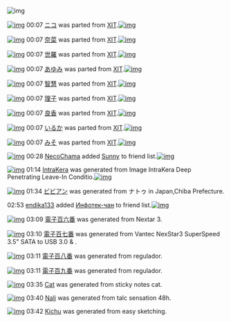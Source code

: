 ![img](http://gdrive-cdn.herokuapp.com/537b65a5bc09f0000721dda7/512px-barcode.png)

[![img](http://www.deviantsart.com/19kk2ae.png)](http://www.barcodekanojo.com/kanojo/3190051/%E3%83%8B%E3%82%B3) 00:07 [ニコ](http://www.barcodekanojo.com/kanojo/3190051/%E3%83%8B%E3%82%B3) was parted from [XIT](http://www.barcodekanojo.com/kanojo/3190051/%E3%83%8B%E3%82%B3).[![img](http://www.deviantsart.com/815jg6.jpeg)](http://www.barcodekanojo.com/user/209348/XIT) 

[![img](http://www.deviantsart.com/31h4glr.png)](http://www.barcodekanojo.com/kanojo/3190050/%E5%A5%88%E8%8F%9C) 00:07 [奈菜](http://www.barcodekanojo.com/kanojo/3190050/%E5%A5%88%E8%8F%9C) was parted from [XIT](http://www.barcodekanojo.com/kanojo/3190050/%E5%A5%88%E8%8F%9C).[![img](http://www.deviantsart.com/815jg6.jpeg)](http://www.barcodekanojo.com/user/209348/XIT) 

[![img](http://www.deviantsart.com/3vv0ofs.png)](http://www.barcodekanojo.com/kanojo/2176744/%E4%B8%96%E7%BE%85) 00:07 [世羅](http://www.barcodekanojo.com/kanojo/2176744/%E4%B8%96%E7%BE%85) was parted from [XIT](http://www.barcodekanojo.com/kanojo/2176744/%E4%B8%96%E7%BE%85).[![img](http://www.deviantsart.com/815jg6.jpeg)](http://www.barcodekanojo.com/user/209348/XIT) 

[![img](http://www.deviantsart.com/38u1icn.png)](http://www.barcodekanojo.com/kanojo/2161984/%E3%81%82%E3%82%86%E3%81%BF) 00:07 [あゆみ](http://www.barcodekanojo.com/kanojo/2161984/%E3%81%82%E3%82%86%E3%81%BF) was parted from [XIT](http://www.barcodekanojo.com/kanojo/2161984/%E3%81%82%E3%82%86%E3%81%BF).[![img](http://www.deviantsart.com/815jg6.jpeg)](http://www.barcodekanojo.com/user/209348/XIT) 

[![img](http://www.deviantsart.com/33glq0l.png)](http://www.barcodekanojo.com/kanojo/3190259/%E6%99%BA%E6%85%A7) 00:07 [智慧](http://www.barcodekanojo.com/kanojo/3190259/%E6%99%BA%E6%85%A7) was parted from [XIT](http://www.barcodekanojo.com/kanojo/3190259/%E6%99%BA%E6%85%A7).[![img](http://www.deviantsart.com/815jg6.jpeg)](http://www.barcodekanojo.com/user/209348/XIT) 

[![img](http://www.deviantsart.com/36mbtj8.png)](http://www.barcodekanojo.com/kanojo/2544003/%E7%90%86%E5%AD%90) 00:07 [理子](http://www.barcodekanojo.com/kanojo/2544003/%E7%90%86%E5%AD%90) was parted from [XIT](http://www.barcodekanojo.com/kanojo/2544003/%E7%90%86%E5%AD%90).[![img](http://www.deviantsart.com/815jg6.jpeg)](http://www.barcodekanojo.com/user/209348/XIT) 

[![img](http://www.deviantsart.com/2ekkehm.png)](http://www.barcodekanojo.com/kanojo/3190302/%E8%89%AF%E9%A6%99) 00:07 [良香](http://www.barcodekanojo.com/kanojo/3190302/%E8%89%AF%E9%A6%99) was parted from [XIT](http://www.barcodekanojo.com/kanojo/3190302/%E8%89%AF%E9%A6%99).[![img](http://www.deviantsart.com/815jg6.jpeg)](http://www.barcodekanojo.com/user/209348/XIT) 

[![img](http://www.deviantsart.com/22lja9v.png)](http://www.barcodekanojo.com/kanojo/260674/%E3%81%84%E3%82%8B%E3%81%8B) 00:07 [いるか](http://www.barcodekanojo.com/kanojo/260674/%E3%81%84%E3%82%8B%E3%81%8B) was parted from [XIT](http://www.barcodekanojo.com/kanojo/260674/%E3%81%84%E3%82%8B%E3%81%8B).[![img](http://www.deviantsart.com/815jg6.jpeg)](http://www.barcodekanojo.com/user/209348/XIT) 

[![img](http://www.deviantsart.com/4j52fl.png)](http://www.barcodekanojo.com/kanojo/261735/%E3%81%BF%E3%81%9D) 00:07 [みそ](http://www.barcodekanojo.com/kanojo/261735/%E3%81%BF%E3%81%9D) was parted from [XIT](http://www.barcodekanojo.com/kanojo/261735/%E3%81%BF%E3%81%9D).[![img](http://www.deviantsart.com/815jg6.jpeg)](http://www.barcodekanojo.com/user/209348/XIT) 

[![img](http://www.deviantsart.com/2j90n25.jpeg)](http://www.barcodekanojo.com/user/404741/NecoChama) 00:28 [NecoChama](http://www.barcodekanojo.com/user/404741/NecoChama) added [Sunny](http://www.barcodekanojo.com/kanojo/2452185/Sunny) to friend list.[![img](http://www.deviantsart.com/3bqqkd2.png)](http://www.barcodekanojo.com/kanojo/2452185/Sunny) 

[![img](http://www.deviantsart.com/3cnbksp.png)](http://www.barcodekanojo.com/kanojo/3193353/IntraKera) 01:14 [IntraKera](http://www.barcodekanojo.com/kanojo/3193353/IntraKera) was generated from Image IntraKera Deep Penetrating Leave-In Conditio.[![img](http://www.deviantsart.com/1p299r9.jpeg)](http://www.barcodekanojo.com/product_images/barcode/1844798/1298379608/50x50xconditioner.jpg,qw=88,ah=88.pagespeed.ic.-vQOd5kK-N.jpg) 

[![img](http://www.deviantsart.com/2401832.png)](http://www.barcodekanojo.com/kanojo/3193354/%E3%83%93%E3%83%93%E3%82%A2%E3%83%B3) 01:34 [ビビアン](http://www.barcodekanojo.com/kanojo/3193354/%E3%83%93%E3%83%93%E3%82%A2%E3%83%B3) was generated from ナトゥ in Japan,Chiba Prefecture.

02:53 [endika133](http://www.barcodekanojo.com/user/498495/endika133) added [Инфотек-чан](http://www.barcodekanojo.com/kanojo/2644284/%D0%98%D0%BD%D1%84%D0%BE%D1%82%D0%B5%D0%BA-%D1%87%D0%B0%D0%BD) to friend list.[![img](http://www.deviantsart.com/10k9aek.png)](http://www.barcodekanojo.com/kanojo/2644284/%D0%98%D0%BD%D1%84%D0%BE%D1%82%D0%B5%D0%BA-%D1%87%D0%B0%D0%BD) 

[![img](http://www.deviantsart.com/2s2ri92.png)](http://www.barcodekanojo.com/kanojo/3193355/%E9%9B%BB%E5%AD%90%E7%99%BE%E5%85%AD%E7%95%AA) 03:09 [電子百六番](http://www.barcodekanojo.com/kanojo/3193355/%E9%9B%BB%E5%AD%90%E7%99%BE%E5%85%AD%E7%95%AA) was generated from Nextar 3.

[![img](http://www.deviantsart.com/1rlieie.png)](http://www.barcodekanojo.com/kanojo/3193356/%E9%9B%BB%E5%AD%90%E7%99%BE%E4%B8%83%E7%95%AA) 03:10 [電子百七番](http://www.barcodekanojo.com/kanojo/3193356/%E9%9B%BB%E5%AD%90%E7%99%BE%E4%B8%83%E7%95%AA) was generated from Vantec NexStar3 SuperSpeed 3.5" SATA to USB 3.0 &amp; .

[![img](http://www.deviantsart.com/1229kig.png)](http://www.barcodekanojo.com/kanojo/3193357/%E9%9B%BB%E5%AD%90%E7%99%BE%E5%85%AB%E7%95%AA) 03:11 [電子百八番](http://www.barcodekanojo.com/kanojo/3193357/%E9%9B%BB%E5%AD%90%E7%99%BE%E5%85%AB%E7%95%AA) was generated from regulador.

[![img](http://www.deviantsart.com/20hia5f.png)](http://www.barcodekanojo.com/kanojo/3193358/%E9%9B%BB%E5%AD%90%E7%99%BE%E4%B9%9D%E7%95%AA) 03:11 [電子百九番](http://www.barcodekanojo.com/kanojo/3193358/%E9%9B%BB%E5%AD%90%E7%99%BE%E4%B9%9D%E7%95%AA) was generated from regulador.

[![img](http://www.deviantsart.com/15d31hv.png)](http://www.barcodekanojo.com/kanojo/3193359/Cat) 03:35 [Cat](http://www.barcodekanojo.com/kanojo/3193359/Cat) was generated from sticky notes cat.

[![img](http://www.deviantsart.com/bfvu5d.png)](http://www.barcodekanojo.com/kanojo/3193360/Nali) 03:40 [Nali](http://www.barcodekanojo.com/kanojo/3193360/Nali) was generated from talc sensation 48h.

[![img](http://www.deviantsart.com/qs8r2q.png)](http://www.barcodekanojo.com/kanojo/3193361/Kichu) 03:42 [Kichu](http://www.barcodekanojo.com/kanojo/3193361/Kichu) was generated from easy sketching.

